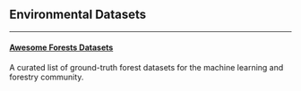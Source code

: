 ## Environmental Datasets

---

#### [Awesome Forests Datasets](https://github.com/blutjens/awesome-forests)
A curated list of ground-truth forest datasets for the machine learning and forestry community.
